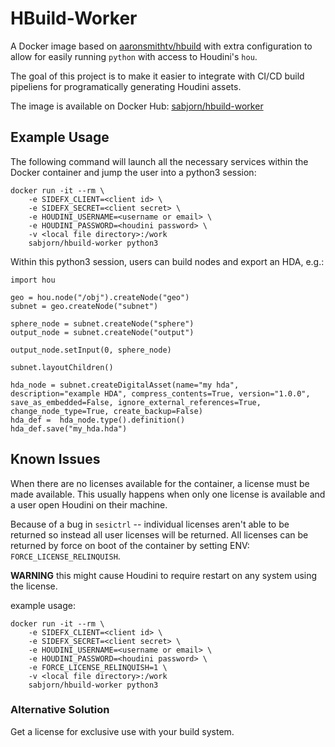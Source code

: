 # HBuild-Worker
A Docker image based on [aaronsmithtv/hbuild](github.com/aaronsmithtv/Houdini-Docker) with extra configuration to allow for easily running `python` with access to Houdini's `hou`.

The goal of this project is to make it easier to integrate  with CI/CD build pipeliens for programatically generating Houdini assets. 

The image is available on Docker Hub: [sabjorn/hbuild-worker](https://hub.docker.com/r/sabjorn/hbuild-worker)

## Example Usage
The following command will launch all the necessary services within the Docker container and jump the user into a python3 session:
```
docker run -it --rm \
    -e SIDEFX_CLIENT=<client id> \
    -e SIDEFX_SECRET=<client secret> \
    -e HOUDINI_USERNAME=<username or email> \
    -e HOUDINI_PASSWORD=<houdini password> \
    -v <local file directory>:/work
    sabjorn/hbuild-worker python3
```

Within this python3 session, users can build nodes and export an HDA, e.g.:
```
import hou

geo = hou.node("/obj").createNode("geo")
subnet = geo.createNode("subnet")

sphere_node = subnet.createNode("sphere")
output_node = subnet.createNode("output")

output_node.setInput(0, sphere_node)

subnet.layoutChildren()

hda_node = subnet.createDigitalAsset(name="my hda", description="example HDA", compress_contents=True, version="1.0.0", save_as_embedded=False, ignore_external_references=True, change_node_type=True, create_backup=False)
hda_def =  hda_node.type().definition()
hda_def.save("my_hda.hda")
```

## Known Issues
When there are no licenses available for the container, a license must be made available. 
This usually happens when only one license is available and a user open Houdini on their machine.

Because of a bug in `sesictrl` -- individual licenses aren't able to be returned so instead all user licenses will be returned. All licenses can be returned by force on boot of the container by setting ENV: `FORCE_LICENSE_RELINQUISH`.

**WARNING** this might cause Houdini to require restart on any system using the license.

example usage:

```
docker run -it --rm \
    -e SIDEFX_CLIENT=<client id> \
    -e SIDEFX_SECRET=<client secret> \
    -e HOUDINI_USERNAME=<username or email> \
    -e HOUDINI_PASSWORD=<houdini password> \
    -e FORCE_LICENSE_RELINQUISH=1 \
    -v <local file directory>:/work
    sabjorn/hbuild-worker python3
```

### Alternative Solution
Get a license for exclusive use with your build system.
